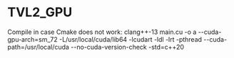 # TVL2_GPU
Compile in case Cmake does not work:
clang++-13 main.cu -o a --cuda-gpu-arch=sm_72 -L/usr/local/cuda/lib64 -lcudart -ldl -lrt -pthread  --cuda-path=/usr/local/cuda --no-cuda-version-check -std=c++20 


